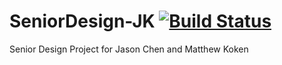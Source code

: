# SeniorDesign-JK [![Build Status](https://travis-ci.com/patback66/SeniorDesign-JK.svg?token=GZNCLH9PNcVWWUsB5g2V&branch=master)](https://travis-ci.com/patback66/SeniorDesign-JK)
Senior Design Project for Jason Chen and Matthew Koken
